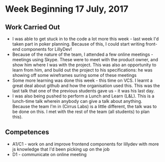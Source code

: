 # Week Beginning 17 July, 2017

## Work Carried Out
* I was able to get stuck in to the code a lot more this week - last week I'd taken part in poker planning. Because of this, I could start writing front-end components for LillyDev!
* Because of the nature of the team, I attended a few online meetings - meetings using Skype. These were to meet with the product owner, and show him where I was with the project. This was also an opportunity to learn from him, and build out the project to his specifications: he was showing off some wireframes suring some of these meetings
* Some more learning was done this week - this time on VCS. I learnt a great deal about github and how the organisation used this. This was the last talk that one of the previous students gave us - it was his last day.
* I was also being pushed to perform a Lunch and Learn (L&L). This is a lunch-time talk wherein anybody can give a talk about anything. Because the team I'm in (Cirrus Labs) is a little different, the talk was to be done on this. I met with the rest of the team (all students) to plan this).

## Competences
* A1/C1 - work on and improve frontend components for lillydev with more js knowledge that I'd been picking up on the job
* D1 - communicate on online meeting
